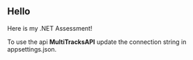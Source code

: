 ## Hello

Here is my .NET Assessment!

To use the api <b>MultiTracksAPI</b> update the connection string in appsettings.json.

